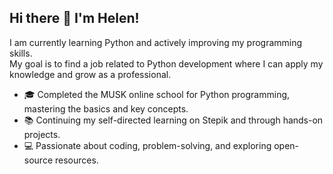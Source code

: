 ## Hi there 👋 I'm Helen! 

I am currently learning Python and actively improving my programming skills.  
My goal is to find a job related to Python development where I can apply my knowledge and grow as a professional.  

- 🎓 Completed the MUSK online school for Python programming, mastering the basics and key concepts.  
- 📚 Continuing my self-directed learning on Stepik and through hands-on projects.  
- 💻 Passionate about coding, problem-solving, and exploring open-source resources.  


